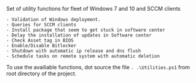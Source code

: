 Set of utility functions for fleet of Windows 7 and 10 and SCCM clients

	- Validation of Windows deployment.
	- Queries for SCCM clients 
	- Install package that seem to get stuck in software center
	- Delay the installation of updates in Software center
	- Check Asset tag in BIOS
	- Enable/Disable Bitlocker
	- Shutdown with automatic ip release and dns flush
	- Schedule tasks on remote system with automatic deletion



To use the availiable functions, dot source the file `. .\Utilities.ps1` from 
root directory of the project.